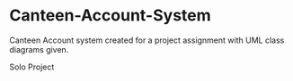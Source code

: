 # Canteen-Account-System
Canteen Account system created for a project assignment with UML class diagrams given.

Solo Project
